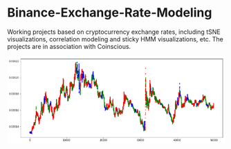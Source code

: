 # Binance-Exchange-Rate-Modeling
Working projects based on cryptocurrency exchange rates, including tSNE visualizations, correlation modeling and sticky HMM visualizations, etc. The projects are in association with Coinscious.

![Visualization](/tSNE_mapping.png)
